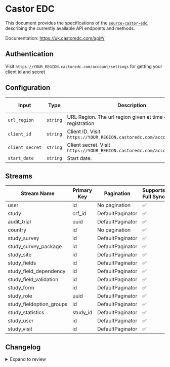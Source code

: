 # Castor EDC
This document provides the specifications of the [`source-castor-edc`](https://uk.castoredc.com/api#/), describing the currently available
API endpoints and methods. 

Documentation: https://uk.castoredc.com/api#/

## Authentication
Visit `https://YOUR_REGION.castoredc.com/account/settings` for getting your client id and secret

## Configuration

| Input | Type | Description | Default Value |
|-------|------|-------------|---------------|
| `url_region` | `string` | URL Region. The url region given at time of registration | uk |
| `client_id` | `string` | Client ID. Visit `https://YOUR_REGION.castoredc.com/account/settings` |  |
| `client_secret` | `string` | Client secret. Visit `https://YOUR_REGION.castoredc.com/account/settings` |  |
| `start_date` | `string` | Start date.  |  |

## Streams
| Stream Name | Primary Key | Pagination | Supports Full Sync | Supports Incremental |
|-------------|-------------|------------|---------------------|----------------------|
| user | id | No pagination | ✅ |  ✅  |
| study | crf_id | DefaultPaginator | ✅ |  ✅  |
| audit_trial | uuid | DefaultPaginator | ✅ |  ✅  |
| country | id | No pagination | ✅ |  ❌  |
| study_survey | id | DefaultPaginator | ✅ |  ❌  |
| study_survey_package | id | DefaultPaginator | ✅ |  ❌  |
| study_site | id | DefaultPaginator | ✅ |  ❌  |
| study_fields | id | DefaultPaginator | ✅ |  ❌  |
| study_field_dependency | id | DefaultPaginator | ✅ |  ❌  |
| study_field_validation | id | DefaultPaginator | ✅ |  ❌  |
| study_form | id | DefaultPaginator | ✅ |  ❌  |
| study_role | uuid | DefaultPaginator | ✅ |  ❌  |
| study_fieldoption_groups | id | DefaultPaginator | ✅ |  ❌  |
| study_statistics | study_id | DefaultPaginator | ✅ |  ❌  |
| study_user | id | DefaultPaginator | ✅ |  ✅  |
| study_visit | id | DefaultPaginator | ✅ |  ❌  |

## Changelog

<details>
  <summary>Expand to review</summary>

| Version          | Date              | Pull Request | Subject        |
|------------------|-------------------|--------------|----------------|
| 0.0.10 | 2025-01-11 | [51244](https://github.com/airbytehq/airbyte/pull/51244) | Update dependencies |
| 0.0.9 | 2024-12-28 | [50456](https://github.com/airbytehq/airbyte/pull/50456) | Update dependencies |
| 0.0.8 | 2024-12-21 | [50156](https://github.com/airbytehq/airbyte/pull/50156) | Update dependencies |
| 0.0.7 | 2024-12-14 | [49591](https://github.com/airbytehq/airbyte/pull/49591) | Update dependencies |
| 0.0.6 | 2024-12-12 | [49289](https://github.com/airbytehq/airbyte/pull/49289) | Update dependencies |
| 0.0.5 | 2024-12-11 | [49019](https://github.com/airbytehq/airbyte/pull/49019) | Starting with this version, the Docker image is now rootless. Please note that this and future versions will not be compatible with Airbyte versions earlier than 0.64 |
| 0.0.4 | 2024-11-04 | [48298](https://github.com/airbytehq/airbyte/pull/48298) | Update dependencies |
| 0.0.3 | 2024-10-29 | [47741](https://github.com/airbytehq/airbyte/pull/47741) | Update dependencies |
| 0.0.2 | 2024-10-28 | [47644](https://github.com/airbytehq/airbyte/pull/47644) | Update dependencies |
| 0.0.1 | 2024-10-12 | [46759](https://github.com/airbytehq/airbyte/pull/46759) | Initial release by [@gemsteam](https://github.com/gemsteam) via Connector Builder |

</details>
